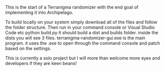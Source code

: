 This is the start of a Terranigma randomizer with the end goal of implementing it into Archipelago. 

To build locally on your system simply download all of the files and follow the folder structure. Then run in your command console or Visual Studio Code etc python build.py
it should build a dist and builds folder. inside the dists you will see 3 files. terranigma-randomizer-gui.exe is the main program. it uses the .exe to open through the command console and patch based on the settings. 

This is currently a solo project but I will more than welcome more eyes and developers if they are keen beans! 
